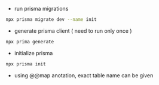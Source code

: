 - run prisma migrations 
```bash
npx prisma migrate dev --name init
```

- generate prisma client ( need to run only once )
```bash
npx prima generate
```

- initialize prisma 
```bash
npx prisma init
```

- using @@map anotation, exact table name can be given
